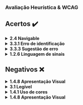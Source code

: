 
### Avaliação Heurística & WCAG

## Acertos :heavy_check_mark:


<details>
    <summary><b>2.4 Navigable</b></summary>
    <br>
    <ul>
        <li>As funcionalidades basicas do github são de facil visualização e acesso, contendo as infomações basicas logo na home e atendendo aos quesitos de navegabilidade.</li>
    </ul>
    <div align="center">
        <img alt="GitHub" align=center height="450em" src="https://i.imgur.com/jfN79vI.png">
    </div>
</details>


<details>
    <summary><b>3.3.1 Erro de identificação</b></summary>
    <br>
    <ul>
        <li>é exibido uma caixa de confirmação ao usuario ao tentar excluir um item, previnindo assim o usuario de excluir algo permanentemente por acaso.</li>
    </ul>
    <div align="center">
        <img alt="GitHub" align=center height="450em" src="https://i.imgur.com/0wYQnpn.png">
    </div>
</details>


<details>
    <summary><b>3.3.3 Sugestão de erro</b></summary>
    <br>
    <ul>
        <li>o site da um retorno dos erros ao usuario para que de tal forma o usuario possa corrigir.</li>
    </ul>
    <div align="center">
        <img alt="GitHub" align=center height="450em" src="https://i.imgur.com/7ynpbFA.png">
    </div>
</details>

<details>
    <summary><b>1.2.6 Linguagem de sinais</b></summary>
    <br>
    <ul>
        <li>o site apresenta linguagem de sinais tornando o acessivel</li>
    </ul>
    <div align="center">
        <img alt="acessibilidade" align=center height="450em" src="">
    </div>
</details>


## Negativos :x:


<details>
    <summary><b>1.4.8 Apresentação Visual</b></summary>
    <br>
    <ul>
        <li>possui uma apresentação visual contendo muitas falhas onde caixas de texto possuem um espaçamento muito grande, imagem pequena e textos com fontes pequenas dificultando a visualização do usuario.</li>
    </ul>
    <div align="center">
        <img alt="img" height="450em" src="https://i.imgur.com/m3BOXZx.png">
    </div>
</details>


<details>
    <summary><b>3.1 Legível</b></summary>
    <br>
    <ul>
        <li>site erra no quesito de legivel por possui textos muito agrupados e com fontes pequenas para o usuario dificultando sua leitura.</li>
    </ul>
    <div align="center">
        <img alt="img" height="450em" src="https://i.imgur.com/KYrBL1l.png">
    </div>
</details>


<details>
    <summary><b>1.4.1 Uso de cores</b></summary>
    <br>
    <ul>
        <li>devido as cores escolhidas para serem utilizadas, acaba por não haver o contraste, e com isso alguns usuarios podem ter dificuldades na hora de visualizar as informações.</li>
    </ul>
    <div align="center">
        <img alt="img" height="450em" src="https://i.imgur.com/xxnXwwy.png">
    </div>
</details>


<details>
    <summary><b>1.4.8 Apresentação Visual</b></summary>
    <br>
    <ul>
        <li>o site possui uma apresentação visual prejudicada por conta de muitas informações estarem sendo dispostas de uma forma que deixa muito poluido a visualização.</li>
    </ul>
    <div align="center">
        <img alt="poluicao visual" height="450em" src="">
    </div>
</details>